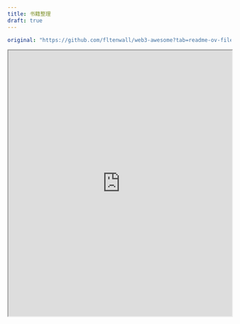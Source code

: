 ```yaml
---
title: 书籍整理
draft: true
---
```

```yaml
original: "https://github.com/fltenwall/web3-awesome?tab=readme-ov-file"
```

<iframe src="https://github.com/fltenwall/web3-awesome?tab=readme-ov-file" width="100%" height="600"></iframe>

